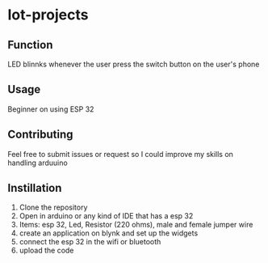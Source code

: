 # Iot-projects
## Function
LED blinnks whenever the user press the switch button on the user's phone

## Usage
Beginner on using ESP 32

## Contributing
Feel free to submit issues or request so I could improve my skills on handling arduuino

## Instillation
1. Clone the repository
2. Open in arduino or any kind of IDE that has a esp 32
3. Items: esp 32, Led, Resistor (220 ohms), male and female jumper wire
4. create an application on blynk and set up the widgets
5. connect the esp 32 in the wifi or bluetooth
6. upload the code
